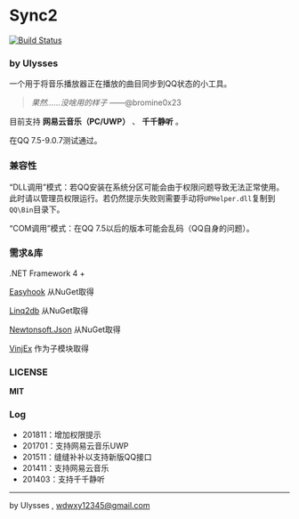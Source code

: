 ﻿# Sync2

[![Build Status](https://ci.appveyor.com/api/projects/status/apiqkde3648ykncb?svg=true)](https://ci.appveyor.com/project/UlyssesWu/sync2)

### by Ulysses

一个用于将音乐播放器正在播放的曲目同步到QQ状态的小工具。

>*果然……没啥用的样子*   ——@bromine0x23

目前支持 **网易云音乐（PC/UWP）** 、 **千千静听** 。

在QQ 7.5-9.0.7测试通过。

### 兼容性

“DLL调用”模式：若QQ安装在系统分区可能会由于权限问题导致无法正常使用。此时请以管理员权限运行。若仍然提示失败则需要手动将`UPHelper.dll`复制到`QQ\Bin`目录下。

“COM调用”模式：在QQ 7.5以后的版本可能会乱码（QQ自身的问题）。

### 需求&库

.NET Framework 4 +

[Easyhook](https://easyhook.github.io/) 从NuGet取得

[Linq2db](https://github.com/linq2db/linq2db) 从NuGet取得

[Newtonsoft.Json](https://github.com/JamesNK/Newtonsoft.Json) 从NuGet取得

[VinjEx](https://github.com/UlyssesWu/VinjEx) 作为子模块取得

### LICENSE

**MIT**

### Log
- 201811：增加权限提示
- 201701：支持网易云音乐UWP
- 201511：缝缝补补以支持新版QQ接口
- 201411：支持网易云音乐
- 201403：支持千千静听

---

by Ulysses , wdwxy12345@gmail.com





